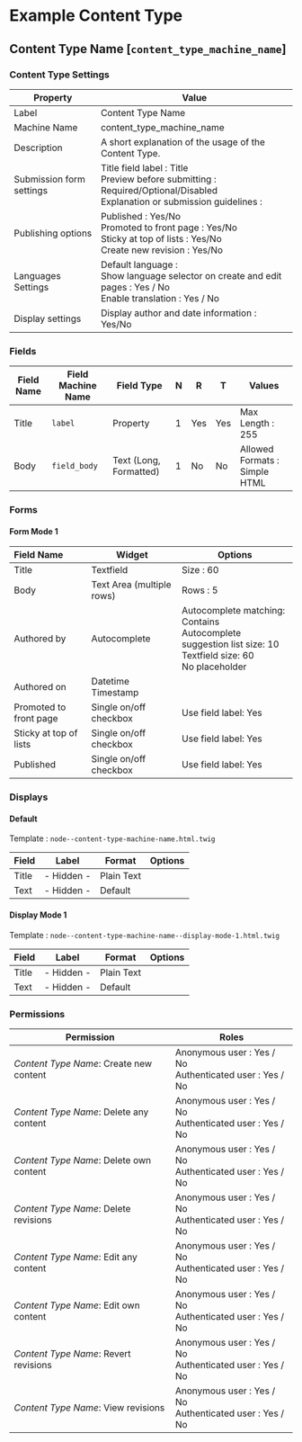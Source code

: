 # Example Content Type

## Content Type Name [`content_type_machine_name`]

### Content Type Settings

| Property                 | Value                                                        |
| ------------------------ | ------------------------------------------------------------ |
| Label                    | Content Type Name                                            |
| Machine Name             | content_type_machine_name                                    |
| Description              | A short explanation of the usage of the Content Type.        |
| Submission form settings | Title field label : Title<br />Preview before submitting : Required/Optional/Disabled<br />Explanation or submission guidelines : |
| Publishing options       | Published : Yes/No<br />Promoted to front page : Yes/No<br />Sticky at top of lists : Yes/No<br />Create new revision : Yes/No |
| Languages Settings       | Default language :  <br />Show language selector on create and edit pages : Yes / No<br />Enable translation : Yes / No |
| Display settings         | Display author and date information : Yes/No                 |

### Fields

| Field Name | Field Machine Name | Field Type             | N    | R    | T    | Values                        |
| ---------- | ------------------ | ---------------------- | ---- | ---- | ---- | ----------------------------- |
| Title      | `label`            | Property               | 1    | Yes  | Yes  | Max Length : 255              |
| Body       | `field_body`       | Text (Long, Formatted) | 1    | No   | No   | Allowed Formats : Simple HTML |

### Forms

#### Form Mode 1

| Field Name             | Widget                    | Options                                                      |
| :--------------------- | ------------------------- | ------------------------------------------------------------ |
| Title                  | Textfield                 | Size : 60                                                    |
| Body                   | Text Area (multiple rows) | Rows : 5                                                     |
| Authored by            | Autocomplete              | Autocomplete matching: Contains<br />Autocomplete suggestion list size: 10<br />Textfield size: 60<br />No placeholder |
| Authored on            | Datetime Timestamp        |                                                              |
| Promoted to front page | Single on/off checkbox    | Use field label: Yes                                         |
| Sticky at top of lists | Single on/off checkbox    | Use field label: Yes                                         |
| Published              | Single on/off checkbox    | Use field label: Yes                                         |

### Displays

#### Default

Template : `node--content-type-machine-name.html.twig`

| Field | Label      | Format     | Options |
| ----- | ---------- | ---------- | ------- |
| Title | - Hidden - | Plain Text |         |
| Text  | - Hidden - | Default    |         |

#### Display Mode 1

Template : `node--content-type-machine-name--display-mode-1.html.twig`

| Field | Label      | Format     | Options |
| ----- | ---------- | ---------- | ------- |
| Title | - Hidden - | Plain Text |         |
| Text  | - Hidden - | Default    |         |

### Permissions

| Permission                              | Roles                                                        |
| --------------------------------------- | ------------------------------------------------------------ |
| *Content Type Name*: Create new content | Anonymous user : Yes / No<br />Authenticated user : Yes / No |
| *Content Type Name*: Delete any content | Anonymous user : Yes / No<br />Authenticated user : Yes / No |
| *Content Type Name*: Delete own content | Anonymous user : Yes / No<br />Authenticated user : Yes / No |
| *Content Type Name*: Delete revisions   | Anonymous user : Yes / No<br />Authenticated user : Yes / No |
| *Content Type Name*: Edit any content   | Anonymous user : Yes / No<br />Authenticated user : Yes / No |
| *Content Type Name*: Edit own content   | Anonymous user : Yes / No<br />Authenticated user : Yes / No |
| *Content Type Name*: Revert revisions   | Anonymous user : Yes / No<br />Authenticated user : Yes / No |
| *Content Type Name*: View revisions     | Anonymous user : Yes / No<br />Authenticated user : Yes / No |

